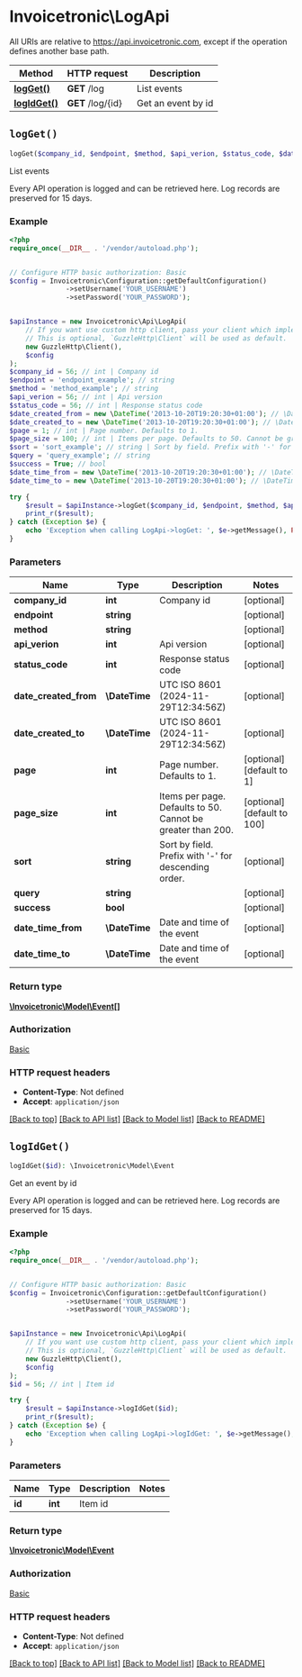 # Invoicetronic\LogApi

All URIs are relative to https://api.invoicetronic.com, except if the operation defines another base path.

| Method | HTTP request | Description |
| ------------- | ------------- | ------------- |
| [**logGet()**](LogApi.md#logGet) | **GET** /log | List events |
| [**logIdGet()**](LogApi.md#logIdGet) | **GET** /log/{id} | Get an event by id |


## `logGet()`

```php
logGet($company_id, $endpoint, $method, $api_verion, $status_code, $date_created_from, $date_created_to, $page, $page_size, $sort, $query, $success, $date_time_from, $date_time_to): \Invoicetronic\Model\Event[]
```

List events

Every API operation is logged and can be retrieved here. Log records are preserved for 15 days.

### Example

```php
<?php
require_once(__DIR__ . '/vendor/autoload.php');


// Configure HTTP basic authorization: Basic
$config = Invoicetronic\Configuration::getDefaultConfiguration()
              ->setUsername('YOUR_USERNAME')
              ->setPassword('YOUR_PASSWORD');


$apiInstance = new Invoicetronic\Api\LogApi(
    // If you want use custom http client, pass your client which implements `GuzzleHttp\ClientInterface`.
    // This is optional, `GuzzleHttp\Client` will be used as default.
    new GuzzleHttp\Client(),
    $config
);
$company_id = 56; // int | Company id
$endpoint = 'endpoint_example'; // string
$method = 'method_example'; // string
$api_verion = 56; // int | Api version
$status_code = 56; // int | Response status code
$date_created_from = new \DateTime('2013-10-20T19:20:30+01:00'); // \DateTime | UTC ISO 8601 (2024-11-29T12:34:56Z)
$date_created_to = new \DateTime('2013-10-20T19:20:30+01:00'); // \DateTime | UTC ISO 8601 (2024-11-29T12:34:56Z)
$page = 1; // int | Page number. Defaults to 1.
$page_size = 100; // int | Items per page. Defaults to 50. Cannot be greater than 200.
$sort = 'sort_example'; // string | Sort by field. Prefix with '-' for descending order.
$query = 'query_example'; // string
$success = True; // bool
$date_time_from = new \DateTime('2013-10-20T19:20:30+01:00'); // \DateTime | Date and time of the event
$date_time_to = new \DateTime('2013-10-20T19:20:30+01:00'); // \DateTime | Date and time of the event

try {
    $result = $apiInstance->logGet($company_id, $endpoint, $method, $api_verion, $status_code, $date_created_from, $date_created_to, $page, $page_size, $sort, $query, $success, $date_time_from, $date_time_to);
    print_r($result);
} catch (Exception $e) {
    echo 'Exception when calling LogApi->logGet: ', $e->getMessage(), PHP_EOL;
}
```

### Parameters

| Name | Type | Description  | Notes |
| ------------- | ------------- | ------------- | ------------- |
| **company_id** | **int**| Company id | [optional] |
| **endpoint** | **string**|  | [optional] |
| **method** | **string**|  | [optional] |
| **api_verion** | **int**| Api version | [optional] |
| **status_code** | **int**| Response status code | [optional] |
| **date_created_from** | **\DateTime**| UTC ISO 8601 (2024-11-29T12:34:56Z) | [optional] |
| **date_created_to** | **\DateTime**| UTC ISO 8601 (2024-11-29T12:34:56Z) | [optional] |
| **page** | **int**| Page number. Defaults to 1. | [optional] [default to 1] |
| **page_size** | **int**| Items per page. Defaults to 50. Cannot be greater than 200. | [optional] [default to 100] |
| **sort** | **string**| Sort by field. Prefix with &#39;-&#39; for descending order. | [optional] |
| **query** | **string**|  | [optional] |
| **success** | **bool**|  | [optional] |
| **date_time_from** | **\DateTime**| Date and time of the event | [optional] |
| **date_time_to** | **\DateTime**| Date and time of the event | [optional] |

### Return type

[**\Invoicetronic\Model\Event[]**](../Model/Event.md)

### Authorization

[Basic](../../README.md#Basic)

### HTTP request headers

- **Content-Type**: Not defined
- **Accept**: `application/json`

[[Back to top]](#) [[Back to API list]](../../README.md#endpoints)
[[Back to Model list]](../../README.md#models)
[[Back to README]](../../README.md)

## `logIdGet()`

```php
logIdGet($id): \Invoicetronic\Model\Event
```

Get an event by id

Every API operation is logged and can be retrieved here. Log records are preserved for 15 days.

### Example

```php
<?php
require_once(__DIR__ . '/vendor/autoload.php');


// Configure HTTP basic authorization: Basic
$config = Invoicetronic\Configuration::getDefaultConfiguration()
              ->setUsername('YOUR_USERNAME')
              ->setPassword('YOUR_PASSWORD');


$apiInstance = new Invoicetronic\Api\LogApi(
    // If you want use custom http client, pass your client which implements `GuzzleHttp\ClientInterface`.
    // This is optional, `GuzzleHttp\Client` will be used as default.
    new GuzzleHttp\Client(),
    $config
);
$id = 56; // int | Item id

try {
    $result = $apiInstance->logIdGet($id);
    print_r($result);
} catch (Exception $e) {
    echo 'Exception when calling LogApi->logIdGet: ', $e->getMessage(), PHP_EOL;
}
```

### Parameters

| Name | Type | Description  | Notes |
| ------------- | ------------- | ------------- | ------------- |
| **id** | **int**| Item id | |

### Return type

[**\Invoicetronic\Model\Event**](../Model/Event.md)

### Authorization

[Basic](../../README.md#Basic)

### HTTP request headers

- **Content-Type**: Not defined
- **Accept**: `application/json`

[[Back to top]](#) [[Back to API list]](../../README.md#endpoints)
[[Back to Model list]](../../README.md#models)
[[Back to README]](../../README.md)
